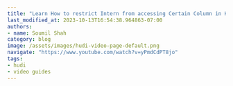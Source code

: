 ```yaml
---
title: "Learn How to restrict Intern from accessing Certain Column in Hudi Datalake with lake Formation"
last_modified_at: 2023-10-13T16:54:38.964863-07:00
authors:
- name: Soumil Shah
category: blog
image: /assets/images/hudi-video-page-default.png
navigate: "https://www.youtube.com/watch?v=yPmdCdPT8jo"
tags:
- hudi
- video guides
---
```

